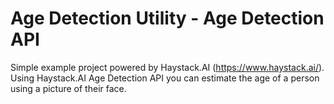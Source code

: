 # Age Detection Utility - Age Detection API
Simple example project powered by Haystack.AI (https://www.haystack.ai/). 
Using Haystack.AI Age Detection API you can estimate the age of a person using a picture of their face.